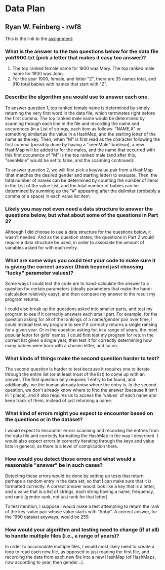 # Data Plan
## Ryan W. Feinberg - rwf8

This is the link to the [assignment](http://www.cs.duke.edu/courses/compsci307/current/assign/01_data/):


### What is the answer to the two questions below for the data file yob1900.txt (pick a letter that makes it easy too answer)? 
1. The top ranked female name for 1900 was Mary. The top ranked male name for 1900 was John.
2. For the year 1900, female, and letter "Z", there are 35 names total, and 910 total babies with names that start with "Z". 


### Describe the algorithm you would use to answer each one.
To answer question 1, top ranked female name is determined by simply returning the very first word in the data file, which terminates right before the first comma. The top ranked male name would be determined by scanning through each line in the file and recording the name and occurences (in a List of strings, each item as follows: "NAME,#" or something similar)as the value in a HashMap, and the starting letter of the name as the key. Then, when "M" is first read as the character following the first comma (possibly done by having a "seenMale" boolean), a new HashMap will be added to for the males, and the name that occurred with this first occurence of "M" is the top ranked male (and after this, "seenMale" would be set to false, and the scanning continued).

To answer question 2, we will first pick a key/value pair from a HashMap (that matches the desired gender and starting letter) to evaluate. Then, the total number of names can be determined by counting the number of items in the List of the value List, and the total number of babies can be determined by summing up the "#" appearing after the delimiter (probably a comma or a space) in each value list item.

### Likely you may not even need a data structure to answer the questions below, but what about some of the questions in Part 2?
Although I did choose to use a data structure for the questions below, it wasn't needed. And as the question states, the questions in Part 2 would require a data structure be used, in order to associate the amount of variables asked for with each entry. 

### What are some ways you could test your code to make sure it is giving the correct answer (think beyond just choosing "lucky" parameter values)?
Some ways I could test the code are to hand-calculate the answer to a question for certain parameters (ideally parameters that make the hand-calculation relatively easy), and then compare my answer to the result my program returns. 

I could also break up the questions asked into smaller parts, and test my program to see if it correctly answers each small part. For example, for the question asking for all of the rankings of a name/gender pair over time, I could instead test my program to see if it correctly returns a single ranking for a given year. Or in the question asking for, in a range of years, the most popular letter for girls' names, I could first test my program for return the correct list given a single year, then test it for correctly determining how many babies were born with a chosen letter, and so on.

### What kinds of things make the second question harder to test?
The second question is harder to test because it requires one to iterate through the entire list (or at least most of the list) to come up with an answer. The first question only requires 1 entry to be found, and additionally, we the human already know where the entry is. In the second question, we don't already know where to find the answer (because it isn't in 1 place), and it also requires us to access the 'values' of each name and keep track of them, instead of just returning a name.

### What kind of errors might you expect to encounter based on the questions or in the dataset?
I would expect to encounter errors scanning and recording the entries from the data file and correctly formatting the HashMap in the way I described. I would also expect errors in correctly iterating through the keys and value lists in general, as there is a level of complication there. 

### How would you detect those errors and what would a reasonable "answer" be in such cases?
Detecting these errors would be done by setting up tests that return perhaps a random entry in the data set, so that I can make sure that it is formatted correctly. A correct answer would look like a key that is a letter, and a value that is a list of strings, each string having a name, frequency, and rank (gender rank, not just rank for that letter).

To test iteration, I suppose I would make a test attempting to return the rank of the key-value pair whose value starts with "Abby". A correct answer, for the 1990 dataset anyways, would be 259.

### How would your algorithm and testing need to change (if at all) to handle multiple files (i.e., a range of years)?
In order to accomodate multiple files, I would most likely need to create a loop to read each new file, as opposed to just reading the first file, and recording the data from each new file into a new HashMap (of HashMaps, now according to year, then gender...).

